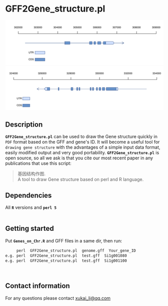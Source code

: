 # GFF2Gene_structure.pl
![+](Plot_gene-Si1g001080.png)
![-](Plot_gene-Si1g001100.png)
## Description
__`GFF2Gene_structure.pl`__ can be used to draw the Gene structure quickly in `PDF` format based on the GFF and gene's ID. It will become a useful tool for `drawing gene structure` with the advantages of a simple input data format, easily modified output and very good portability. __`GFF2Gene_structure.pl`__ is open source, so all we ask is that you cite our most recent paper in any publications that use this script:</br>
> 基因结构作图.</br>
> A tool to draw Gene structure based on perl and R language.</br>

## Dependencies
All __`R`__ versions and __`perl 5`__</br></br>

## Getting started
Put __`Genes_on_Chr.R`__ and GFF files in a same dir, then run:</br>
```
     perl  GFF2Gene_structure.pl  genome.gff  Your_gene_ID
e.g. perl  GFF2Gene_structure.pl  test.gff  Si1g001080
e.g. perl  GFF2Gene_structure.pl  test.gff  Si1g001100
```
</br>

## Contact information
For any questions please contact xukai_li@qq.com</br>
